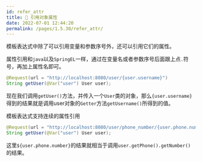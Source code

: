 ```yaml
---
id: refer_attr
title: 🍍 引用对象属性
date: 2022-07-01 12:44:20
permalink: /pages/1.5.30/refer_attr/
---
```


模板表达式中除了可以引用变量和参数序号外，还可以引用它们的属性。 

属性引用和`java`以及`SpringEL`一样，通过在变量名或者参数序号后面跟上点`.`符号，再加上属性名即可。

```java
@Request(url = "http://localhost:8080/user/{user.username}")
String getUser(@Var("user") User user);
```

现在我们调用`getUser()`方法，并传入一个`User`类的对象，那么`{user.username}`得到的结果就是调用user对象的`Getter`方法`getUsername()`所得到的值。

模板表达式支持连续的属性引用

```java
@Request(url = "http://localhost:8080/user/phone_number/{user.phone.number}")
String getUser(@Var("user") User user);
```
这里`${user.phone.number}`的结果就相当于调用`user.getPhone().getNumber()`的结果。
